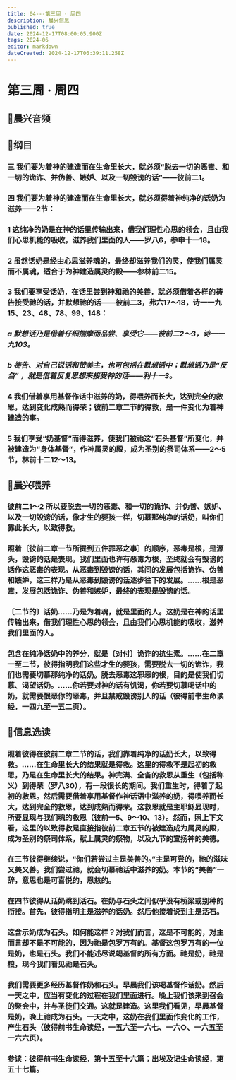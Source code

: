 ```yaml
---
title: 04---第三周 · 周四
description: 晨兴信息
published: true
date: 2024-12-17T08:00:05.900Z
tags: 2024-06
editor: markdown
dateCreated: 2024-12-17T06:39:11.258Z
---
```


# 第三周 · 周四

## 🎵晨兴音频


## 📖纲目

### 三    我们要为着神的建造而在生命里长大，就必须“脱去一切的恶毒、和一切的诡诈、并伪善、嫉妒、以及一切毁谤的话”——彼前二1。

### 四    我们要为着神的建造而在生命里长大，就必须得着神纯净的话奶为滋养——2节：

### 1    这纯净的奶是在神的话里传输出来，借我们理性心思的领会，且由我们心思机能的吸收，滋养我们里面的人——罗八6，参申十一18。

### 2    虽然话奶是经由心思滋养魂的，最终却滋养我们的灵，使我们属灵而不属魂，适合于为神建造属灵的殿——参林前二15。

### 3    我们要享受话奶，在话里尝到神和祂的美善，就必须借着各样的祷告接受祂的话，并默想祂的话——彼前二3，弗六17～18，诗一一九15、23、48、78、99、148：

### *a    默想话乃是借着仔细揣摩而品尝、享受它——彼前二2～3，诗一一九103。*

### *b    祷告、对自己说话和赞美主，也可包括在默想话中；默想话乃是“反刍” ，就是借着反复思想来接受神的话——利十一3。*

### 4    我们借着享用基督作话中滋养的奶，得喂养而长大，达到完全的救恩，达到变化成熟而得荣；彼前二章二节的得救，是一件变化为着神建造的事。

### 5    我们享受“奶基督”而得滋养，使我们被祂这“石头基督”所变化，并被建造为“身体基督”，作神属灵的殿，成为圣别的祭司体系——2～5节，林前十二12～13。

## 📖晨兴喂养

### 彼前二1～2    所以要脱去一切的恶毒、和一切的诡诈、并伪善、嫉妒、以及一切毁谤的话，像才生的婴孩一样，切慕那纯净的话奶，叫你们靠此长大，以致得救。

### 照着〔彼前二章一节所提到五件罪恶之事〕的顺序，恶毒是根，是源头，毁谤的话是表现。我们里面也许有恶毒为根，至终就会有毁谤的话作这恶毒的表现。从恶毒到毁谤的话，其间的发展包括诡诈、伪善和嫉妒，这三样乃是从恶毒到毁谤的话逐步往下的发展。……根是恶毒，发展包括诡诈、伪善和嫉妒，最终的表现是毁谤的话。

### 〔二节的〕话奶……乃是为着魂，就是里面的人。这奶是在神的话里传输出来，借我们理性心思的领会，且由我们心思机能的吸收，滋养我们里面的人。

### 包含在纯净话奶中的养分，就是〔对付〕诡诈的抗生素。……在二章一至二节，彼得指明我们这些才生的婴孩，需要脱去一切的诡诈，我们也需要切慕那纯净的话奶。脱去恶毒这邪恶的根，目的是使我们切慕、渴望话奶。……你若要对神的话有饥渴，你若要切慕喝话中的奶，就需要恨恶你的恶毒，并且禁戒毁谤别人的话（彼得前书生命读经，一四九至一五二页）。

## 📖信息选读

### 照着彼得在彼前二章二节的话，我们靠着纯净的话奶长大，以致得救。……在生命里长大的结果就是得救。这里的得救不是起初的救恩，乃是在生命里长大的结果。神完满、全备的救恩从重生（包括称义）到得荣（罗八30），有一段很长的期间。我们重生时，得着了起初的救恩。然后需要借着享用基督作神话语中滋养的奶，得喂养而长大，达到完全的救恩，达到成熟而得荣。这救恩就是主耶稣显现时，所要显现与我们魂的救恩（彼前一5、9～10、13）。然而，照上下文看，这里的以致得救是直接指彼前二章五节的被建造成为属灵的殿，成为圣别的祭司体系，献上属灵的祭物，以及九节的宣扬神的美德。

### 在三节彼得继续说，“你们若尝过主是美善的。”主是可尝的，祂的滋味又美又善。我们尝过祂，就会切慕祂话中滋养的奶。本节的“美善”一辞，意思也是可喜悦的，恩慈的。

### 在四节彼得从话奶跳到活石。在奶与石头之间似乎没有桥梁或别种的衔接。首先，彼得指明主是滋养的话奶。然后他接着说到主是活石。

### 这含示奶成为石头。如何能这样？对我们而言，这是不可能的，对主而言却不是不可能的，因为祂是包罗万有的。基督这包罗万有的一位是奶，也是石头。我们不能述尽说竭基督的所有方面。祂是奶，祂是粮，现今我们看见祂是石头。

### 我们需要更多经历基督作奶和石头。早晨我们该喝基督作话奶。然后一天之中，应当有变化的过程在我们里面进行。晚上我们该来到召会的聚会中，并与圣徒们交通。这就是建造。这里我们看见，早晨基督是奶，晚上祂成为石头。一天之中，这奶在我们里面作变化的工作，产生石头（彼得前书生命读经，一五六至一六七、一六○、一六五至一六六页）。

### 参读：彼得前书生命读经，第十五至十六篇；出埃及记生命读经，第五十七篇。
<!-- Google tag (gtag.js) -->
<script async src="https://www.googletagmanager.com/gtag/js?id=G-1P8709Z16T"></script>
<script>
  window.dataLayer = window.dataLayer || [];
  function gtag(){dataLayer.push(arguments);}
  gtag('js', new Date());

  gtag('config', 'G-1P8709Z16T');
</script>